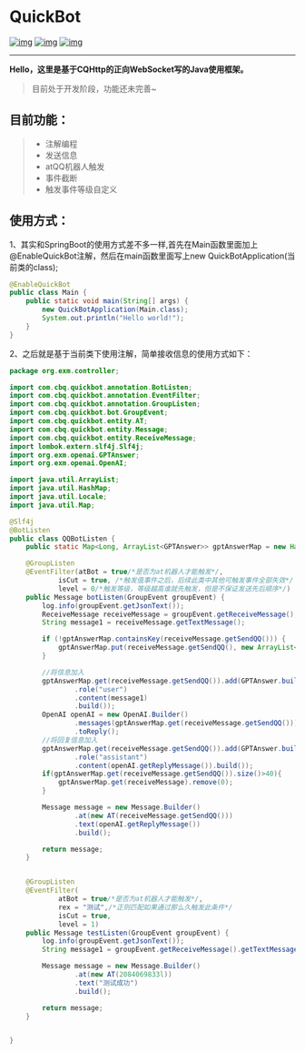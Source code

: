 # **QuickBot**

[![img](https://camo.githubusercontent.com/76fdee18b974fc86f26e83b003f840012166ecf8bf835b0ca4211abaf6979340/68747470733a2f2f696d672e736869656c64732e696f2f62616467652f4a61766131372d70617373696e672d722e737667)](https://camo.githubusercontent.com/76fdee18b974fc86f26e83b003f840012166ecf8bf835b0ca4211abaf6979340/68747470733a2f2f696d672e736869656c64732e696f2f62616467652f4a61766131372d70617373696e672d722e737667) [![img](https://camo.githubusercontent.com/f81eec727df88e89897980ae2f9640bbb59b9d4d035cf740db885f782c7e8083/68747470733a2f2f696d672e736869656c64732e696f2f62616467652f6c6963656e73652d417061636865322e302d626c75652e737667)](https://camo.githubusercontent.com/f81eec727df88e89897980ae2f9640bbb59b9d4d035cf740db885f782c7e8083/68747470733a2f2f696d672e736869656c64732e696f2f62616467652f6c6963656e73652d417061636865322e302d626c75652e737667) [![img](https://camo.githubusercontent.com/2d19c3e0ed08f8d58d8c641ad04ddfeeee7c3078a046378ab2aea7aae65a6fe2/68747470733a2f2f696d672e736869656c64732e696f2f62616467652f4d6176656e332e382e312d6275696c64696e672d722e737667)](https://camo.githubusercontent.com/2d19c3e0ed08f8d58d8c641ad04ddfeeee7c3078a046378ab2aea7aae65a6fe2/68747470733a2f2f696d672e736869656c64732e696f2f62616467652f4d6176656e332e382e312d6275696c64696e672d722e737667)

---

**Hello，这里是基于CQHttp的正向WebSocket写的Java使用框架。**

>  目前处于开发阶段，功能还未完善~



## 目前功能：

> * 注解编程
> * 发送信息
> * atQQ机器人触发
> * 事件截断
> * 触发事件等级自定义

## 使用方式：

1、其实和SpringBoot的使用方式差不多一样,首先在Main函数里面加上@EnableQuickBot注解，然后在main函数里面写上new QuickBotApplication(当前类的class);

```java
@EnableQuickBot
public class Main {
    public static void main(String[] args) {
        new QuickBotApplication(Main.class);
        System.out.println("Hello world!");
    }
}
```

2、之后就是基于当前类下使用注解，简单接收信息的使用方式如下：

```java
package org.exm.controller;

import com.cbq.quickbot.annotation.BotListen;
import com.cbq.quickbot.annotation.EventFilter;
import com.cbq.quickbot.annotation.GroupListen;
import com.cbq.quickbot.bot.GroupEvent;
import com.cbq.quickbot.entity.AT;
import com.cbq.quickbot.entity.Message;
import com.cbq.quickbot.entity.ReceiveMessage;
import lombok.extern.slf4j.Slf4j;
import org.exm.openai.GPTAnswer;
import org.exm.openai.OpenAI;

import java.util.ArrayList;
import java.util.HashMap;
import java.util.Locale;
import java.util.Map;

@Slf4j
@BotListen
public class QQBotListen {
    public static Map<Long, ArrayList<GPTAnswer>> gptAnswerMap = new HashMap<>();

    @GroupListen
    @EventFilter(atBot = true/*是否为at机器人才能触发*/,
            isCut = true, /*触发值事件之后，后续此类中其他可触发事件全部失效*/
            level = 0/*触发等级，等级越高谁就先触发，但是不保证发送先后顺序*/)
    public Message botListen(GroupEvent groupEvent) {
        log.info(groupEvent.getJsonText());
        ReceiveMessage receiveMessage = groupEvent.getReceiveMessage();
        String message1 = receiveMessage.getTextMessage();

        if (!gptAnswerMap.containsKey(receiveMessage.getSendQQ())) {
            gptAnswerMap.put(receiveMessage.getSendQQ(), new ArrayList<GPTAnswer>());
        }

        //将信息加入
        gptAnswerMap.get(receiveMessage.getSendQQ()).add(GPTAnswer.builder()
                .role("user")
                .content(message1)
                .build());
        OpenAI openAI = new OpenAI.Builder()
                .messages(gptAnswerMap.get(receiveMessage.getSendQQ()))
                .toReply();
        //将回复信息加入
        gptAnswerMap.get(receiveMessage.getSendQQ()).add(GPTAnswer.builder()
                .role("assistant")
                .content(openAI.getReplyMessage()).build());
        if(gptAnswerMap.get(receiveMessage.getSendQQ()).size()>40){
            gptAnswerMap.get(receiveMessage).remove(0);
        }

        Message message = new Message.Builder()
                .at(new AT(receiveMessage.getSendQQ()))
                .text(openAI.getReplyMessage())
                .build();

        return message;
    }


    @GroupListen
    @EventFilter(
            atBot = true/*是否为at机器人才能触发*/,
            rex = "测试",/*正则匹配如果通过那么久触发此条件*/
        	isCut = true,
            level = 1)
    public Message testListen(GroupEvent groupEvent) {
        log.info(groupEvent.getJsonText());
        String message1 = groupEvent.getReceiveMessage().getTextMessage();

        Message message = new Message.Builder()
                .at(new AT(2084069833l))
                .text("测试成功")
                .build();

        return message;
    }


}

```

